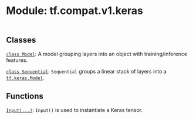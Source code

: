 <div itemscope itemtype="http://developers.google.com/ReferenceObject">
<meta itemprop="name" content="tf.compat.v1.keras" />
<meta itemprop="path" content="Stable" />
</div>

# Module: tf.compat.v1.keras

<!-- Insert buttons and diff -->

<table class="tfo-notebook-buttons tfo-api nocontent" align="left">

</table>







## Classes

[`class Model`](../../../tf/keras/Model.md): A model grouping layers into an object with training/inference features.

[`class Sequential`](../../../tf/keras/Sequential.md): `Sequential` groups a linear stack of layers into a <a href="../../../tf/keras/Model.md"><code>tf.keras.Model</code></a>.

## Functions

[`Input(...)`](../../../tf/keras/Input.md): `Input()` is used to instantiate a Keras tensor.

